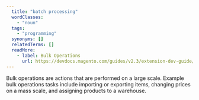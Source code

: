 ```yaml
---
  title: "batch processing"
  wordClasses:
    - "noun"
  tags:
    - "programming"
  synonyms: []
  relatedTerms: []
  readMore:
    - label: Bulk Operations
      url: https://devdocs.magento.com/guides/v2.3/extension-dev-guide/message-queues/bulk-operations.html
---
```

Bulk operations are actions that are performed on a large scale. Example bulk operations tasks include importing or exporting items, changing prices on a mass scale, and assigning products to a warehouse.
